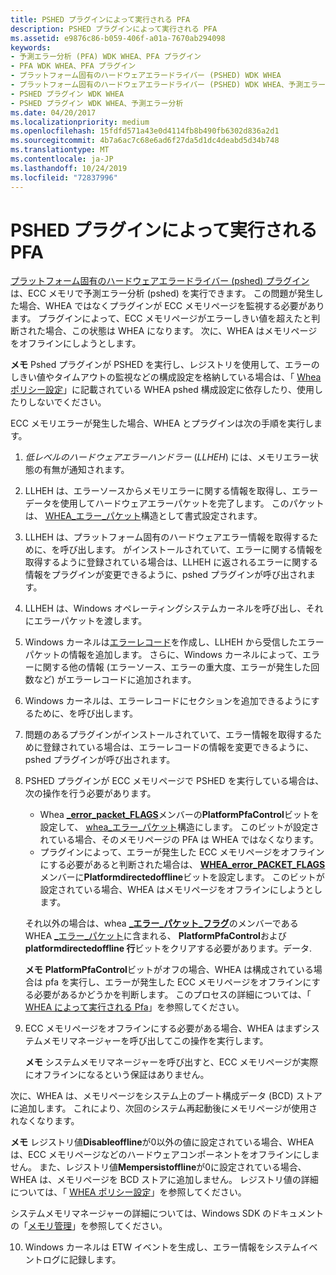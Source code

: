 ```yaml
---
title: PSHED プラグインによって実行される PFA
description: PSHED プラグインによって実行される PFA
ms.assetid: e9876c86-b059-406f-a01a-7670ab294098
keywords:
- 予測エラー分析 (PFA) WDK WHEA、PFA プラグイン
- PFA WDK WHEA、PFA プラグイン
- プラットフォーム固有のハードウェアエラードライバー (PSHED) WDK WHEA
- プラットフォーム固有のハードウェアエラードライバー (PSHED) WDK WHEA、予測エラー分析
- PSHED プラグイン WDK WHEA
- PSHED プラグイン WDK WHEA、予測エラー分析
ms.date: 04/20/2017
ms.localizationpriority: medium
ms.openlocfilehash: 15fdfd571a43e0d4114fb8b490fb6302d836a2d1
ms.sourcegitcommit: 4b7a6ac7c68e6ad6f27da5d1dc4deabd5d34b748
ms.translationtype: MT
ms.contentlocale: ja-JP
ms.lasthandoff: 10/24/2019
ms.locfileid: "72837996"
---
```

# <a name="pfa-performed-by-a-pshed-plug-in"></a>PSHED プラグインによって実行される PFA


[プラットフォーム固有のハードウェアエラードライバー (pshed) プラグイン](platform-specific-hardware-error-driver-plug-ins2.md)は、ECC メモリで予測エラー分析 (pshed) を実行できます。 この問題が発生した場合、WHEA ではなくプラグインが ECC メモリページを監視する必要があります。 プラグインによって、ECC メモリページがエラーしきい値を超えたと判断された場合、この状態は WHEA になります。 次に、WHEA はメモリページをオフラインにしようとします。

**メモ** Pshed プラグインが PSHED を実行し、レジストリを使用して、エラーのしきい値やタイムアウトの監視などの構成設定を格納している場合は、「 [Whea ポリシー設定](whea-pfa-registry-settings.md)」に記載されている WHEA pshed 構成設定に依存したり、使用したりしないでください。



ECC メモリエラーが発生した場合、WHEA とプラグインは次の手順を実行します。

1.  *低レベルのハードウェアエラーハンドラー* (*LLHEH*) には、メモリエラー状態の有無が通知されます。

2.  LLHEH は、エラーソースからメモリエラーに関する情報を取得し、エラーデータを使用してハードウェアエラーパケットを完了します。 このパケットは、 [WHEA\_エラー\_パケット](https://docs.microsoft.com/previous-versions/windows/hardware/drivers/ff560465(v=vs.85))構造として書式設定されます。

3.  LLHEH は、プラットフォーム固有のハードウェアエラー情報を取得するために、を呼び出します。 がインストールされていて、エラーに関する情報を取得するように登録されている場合は、LLHEH に返されるエラーに関する情報をプラグインが変更できるように、pshed プラグインが呼び出されます。

4.  LLHEH は、Windows オペレーティングシステムカーネルを呼び出し、それにエラーパケットを渡します。

5.  Windows カーネルは[エラーレコード](error-records.md)を作成し、LLHEH から受信したエラーパケットの情報を追加します。 さらに、Windows カーネルによって、エラーに関する他の情報 (エラーソース、エラーの重大度、エラーが発生した回数など) がエラーレコードに追加されます。

6.  Windows カーネルは、エラーレコードにセクションを追加できるようにするために、を呼び出します。

7.  問題のあるプラグインがインストールされていて、エラー情報を取得するために登録されている場合は、エラーレコードの情報を変更できるように、pshed プラグインが呼び出されます。

8.  PSHED プラグインが ECC メモリページで PSHED を実行している場合は、次の操作を行う必要があります。

    -   Whea [ **\_error\_packet\_FLAGS**](https://docs.microsoft.com/windows-hardware/drivers/ddi/ntddk/ns-ntddk-_whea_error_packet_flags)メンバーの**PlatformPfaControl**ビットを設定して、 [whea\_エラー\_パケット](https://docs.microsoft.com/previous-versions/windows/hardware/drivers/ff560465(v=vs.85))構造にします。 このビットが設定されている場合、そのメモリページの PFA は WHEA ではなくなります。
    -   プラグインによって、エラーが発生した ECC メモリページをオフラインにする必要があると判断された場合は、 [**WHEA\_error\_PACKET\_FLAGS**](https://docs.microsoft.com/windows-hardware/drivers/ddi/ntddk/ns-ntddk-_whea_error_packet_flags)メンバーに**Platformdirectedoffline**ビットを設定します。 このビットが設定されている場合、WHEA はメモリページをオフラインにしようとします。

    それ以外の場合は、whea [ **\_エラー\_パケット\_フラグ**](https://docs.microsoft.com/windows-hardware/drivers/ddi/ntddk/ns-ntddk-_whea_error_packet_flags)のメンバーである WHEA [\_エラー\_パケット](https://docs.microsoft.com/previous-versions/windows/hardware/drivers/ff560465(v=vs.85))に含まれる、 **PlatformPfaControl**および**platformdirectedoffline 行**ビットをクリアする必要があります。データ.

    **メモ** **PlatformPfaControl**ビットがオフの場合、WHEA は構成されている場合は pfa を実行し、エラーが発生した ECC メモリページをオフラインにする必要があるかどうかを判断します。 このプロセスの詳細については、「 [WHEA によって実行される Pfa](pfa-performed-by-whea.md)」を参照してください。



9.  ECC メモリページをオフラインにする必要がある場合、WHEA はまずシステムメモリマネージャーを呼び出してこの操作を実行します。

    **メモ** システムメモリマネージャーを呼び出すと、ECC メモリページが実際にオフラインになるという保証はありません。




次に、WHEA は、メモリページをシステム上のブート構成データ (BCD) ストアに追加します。 これにより、次回のシステム再起動後にメモリページが使用されなくなります。

**メモ** レジストリ値**Disableoffline**が0以外の値に設定されている場合、WHEA は、ECC メモリページなどのハードウェアコンポーネントをオフラインにしません。 また、レジストリ値**Mempersistoffline**が0に設定されている場合、WHEA は、メモリページを BCD ストアに追加しません。 レジストリ値の詳細については、「 [WHEA ポリシー設定](whea-pfa-registry-settings.md)」を参照してください。



システムメモリマネージャーの詳細については、Windows SDK のドキュメントの「[メモリ管理](https://go.microsoft.com/fwlink/p/?linkid=140723)」を参照してください。


10. Windows カーネルは ETW イベントを生成し、エラー情報をシステムイベントログに記録します。








